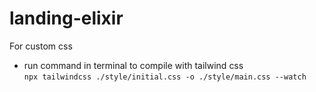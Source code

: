 # landing-elixir
For custom css
- run command in terminal to compile with tailwind css \
`npx tailwindcss ./style/initial.css -o ./style/main.css --watch`